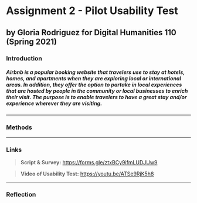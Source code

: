 # Assignment 2 - Pilot Usability Test
## by Gloria Rodriguez for Digital Humanities 110 (Spring 2021)

### Introduction 
##### Airbnb is a popular booking website that travelers use to stay at hotels, homes, and apartments when they are exploring local or international areas. In addition, they offer the option to partake in local experiences that are hosted by people in the community or local businesses to enrich their visit. The purpose is to enable travelers to have a great stay and/or experience wherever they are visiting.
---
### Methods 

---
### Links 
> **Script & Survey:** https://forms.gle/ztxBCy9ifmLUDJUw9

> **Video of Usability Test:** https://youtu.be/ATSe9RjK5h8

---
### Reflection 
